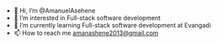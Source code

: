 - 👋 Hi, I’m @AmanuelAsehene
- 👀 I’m interested in Full-stack software development
- 🌱 I’m currently learning Full-stack software development at Evangadi 
- 📫 How to reach me amanashene2013@gmail.com

<!---
AmanuelAsehene/AmanuelAsehene is a ✨ special ✨ repository because its `README.md` (this file) appears on your GitHub profile.
You can click the Preview link to take a look at your changes.
--->
